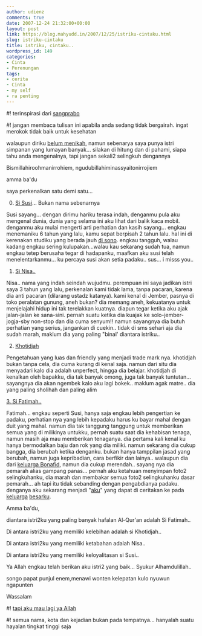 ```yaml
---
author: udienz
comments: true
date: 2007-12-24 21:32:00+00:00
layout: post
link: https://blog.mahyudd.in/2007/12/25/istriku-cintaku.html
slug: istriku-cintaku
title: istriku, cintaku..
wordpress_id: 149
categories:
- Cinta
- Perenungan
tags:
- cerita
- Cinta
- my self
- ra penting
---
```


#! terinspirasi dari [sangprabo](http://www.murti.web.ugm.ac.id/2007/12/03/perkenalkan-istri-istri-saya/)

#! jangan membaca tulisan ini apabila anda sedang tidak bergairah. ingat merokok tidak baik untuk kesehatan

walaupun diriku [belum menikah](http://menikah.luthfi.web.id/), namun sebenarya saya punya istri simpanan yang lumayan banyak... silakan di hitung dan di pahami, siapa tahu anda mengenalnya, tapi jangan sekali2 selingkuh dengannya

Bismillahiroohmanirrohiem, ngudubillahiminassyaitonirrojiem

amma ba'du

saya perkenalkan satu demi satu...

0. [Si Susi](http://www.google.co.id/search?q=Honda+supra&ie=utf-8&oe=utf-8&aq=t&rls=com.ubuntu:en-US:official&client=firefox-a)... Bukan nama sebenarnya

Susi sayang... dengan dirimu hariku terasa indah, denganmu pula aku mengenal dunia, dunia yang selama ini aku lihat dari balik kaca mobil. denganmu aku mulai mengerti arti perhatian dan kasih sayang... engkau menemaniku 6 tahun yang lalu, kamu sepat berpisah 2 tahun lalu. hal ini di kerenakan studiku yang berada jauh [di sono](http://www.unej.ac.id).  engkau tangguh, walau kadang engkau sering kulupakan...walau kau sekarang sudah tua, namun engkau tetep berusaha tegar di hadapanku, maafkan aku susi telah menelentarkanmu... ku percaya susi akan setia padaku.. sus... i misss you..

1. [Si Nisa..](http://www.pintunet.com/produk.php?vproduk_id=tas14&vpid=13090504)

Nisa.. nama yang indah seindah wujudmu. perempuan ini saya jadikan istri saya 3 tahun yang lalu, perkenalan kami tidak lama, tanpa pacaran, karena dia anti pacaran (dilarang ustadz katanya). kami kenal di Jember, pasnya di toko peralatan gunung, aneh bukan? dia memang aneh, kekuatanya untuk menjelajahi hidup ini tak terelakkan kuatnya. diapun tegar ketika aku ajak jalan-jalan ke sana-sini. pernah suatu ketika dia kuajak ke solo-jember-jogja-sby non-stop dan dia cuma senyum!! namun sayangnya dia butuh perhatian yang serius, jangankan di cuekin.. tidak di sms sehari aja dia sudah marah, maklum dia yang paling "binal' diantara istriku..

2. [Khotidjah](http://www.sonyericsson.com/cws/products/mobilephones/overview/k510i?cc=id&lc=id)

Pengetahuan yang luas dan friendly yang menjadi trade mark nya. khotidjah bukan tanpa cela, dia cuma kurang di kenal saja. namun dari situ dia menyadari kalo dia adalah unperfect, hingga dia belajar. khotidjah di kenalkan oleh bapakku, dia tak banyak omong, juga tak banyak tuntutan... sayangnya dia akan ngembek kalo aku lagi bokek.. maklum agak matre.. dia yang paling sholihah dan paling alim

[3. Si Fatimah..](http://en.wikipedia.org/wiki/Pentium_4)

Fatimah... engkau seperti Susi, hanya saja engkau lebih pengertian ke padaku, perhatian nya yang lebih kepadaku harus ku bayar mahal dengan duit yang mahal. namun dia tak tanggung tanggung untuk memberikan semua yang di milikinya untukku, pernah suatu saat dia kehabisan tenaga, namun masih aja mau memberikan tenaganya. dia pertama kali kenal ku hanya bermodalkan baju dan rok yang dia miliki. namun sekarang dia cukup bangga, dia berubah ketika denganku. bukan hanya tamppilan jasad yang berubah, namun juga kepribadian, cara berfikir dan lainya.. walaupun dia dari [keluarga Bonafid](http://www.intel.com), namun dia cukup merendah.. sayang nya dia pemarah alias gampang panas... pernah aku ketahuan menyimpan foto2 selingkuhanku, dia marah dan membakar semua foto2 selingkuhanku dasar pemarah... ah tapi itu tidak sebanding dengan pengabdianya padaku. denganya aku sekarang menjadi "[aku](http://wiki.ubuntu-id.org/BlankOn/Dokumentasi/TimDokumentasi)" yang dapat di ceritakan ke pada [keluarga](http://www.markshuttleworth.com/) [besarku](http://www.linux.org).

Amma ba'du,

diantara istri2ku yang paling banyak hafalan Al-Qur'an adalah Si Fatimah..

Di antara istri2ku yang memiliki kelebihan adalah si Khotidjah..

Di antara istri2ku yang memiliki ketabahan adalah Nisa..

Di antara istri2ku yang memiliki keloyalitasan si Susi..

Ya Allah engkau telah berikan aku istri2 yang baik... Syukur Alhamdulillah..

songo papat punjul enem,menawi wonten kelepatan kulo nyuwun ngapunten

Wassalam

#! [tapi aku mau lagi ya Allah](http://kekasihnya.luthfi.web.id/)

#! semua nama, kota dan kejadian bukan pada tempatnya... hanyalah suatu hayalan tingkat tinggi saja
